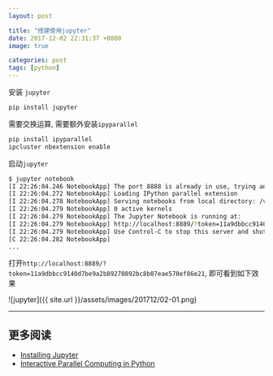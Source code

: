 ```yaml
---
layout: post

title: "搭建使用jupyter"
date: 2017-12-02 22:31:37 +0800
image: true

categories: post
tags: [python]
---
```


安装 `jupyter`

```bash
pip install jupyter
```

需要交换运算, 需要额外安装`ipyparallel`

```bash
pip install ipyparallel
ipcluster nbextension enable
```

启动`jupyter`

```bash
$ jupyter notebook
[I 22:26:04.246 NotebookApp] The port 8888 is already in use, trying another port.
[I 22:26:04.272 NotebookApp] Loading IPython parallel extension
[I 22:26:04.278 NotebookApp] Serving notebooks from local directory: /var/www/python
[I 22:26:04.279 NotebookApp] 0 active kernels
[I 22:26:04.279 NotebookApp] The Jupyter Notebook is running at:
[I 22:26:04.279 NotebookApp] http://localhost:8889/?token=11a9dbbcc9140d7be9a2b89270892bc8b07eae570ef86e21
[I 22:26:04.279 NotebookApp] Use Control-C to stop this server and shut down all kernels (twice to skip confirmation).
[C 22:26:04.282 NotebookApp]
...
```

打开`http://localhost:8889/?token=11a9dbbcc9140d7be9a2b89270892bc8b07eae570ef86e21`, 即可看到如下效果

![jupyter]({{ site.url }}/assets/images/201712/02-01.png)

---
## 更多阅读
- [Installing Jupyter](http://jupyter.org/install.html)
- [Interactive Parallel Computing in Python](https://github.com/ipython/ipyparallel)
